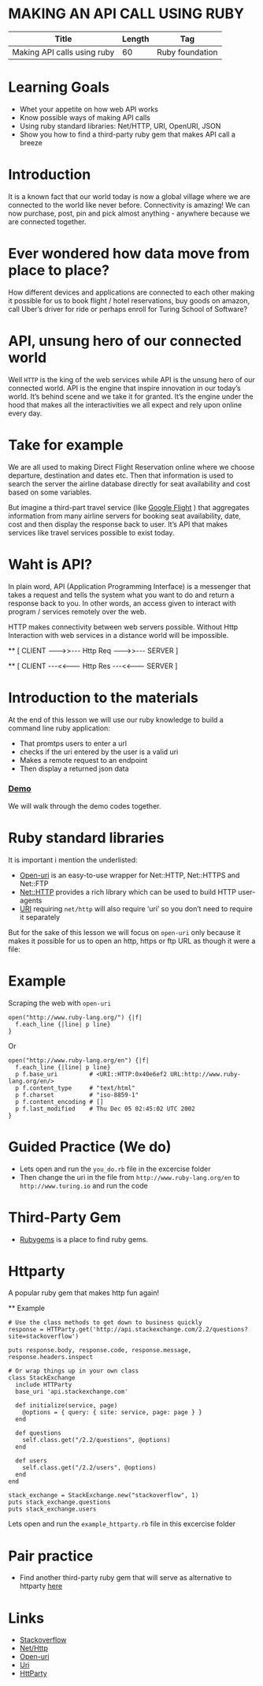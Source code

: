# MAKING AN API CALL USING RUBY

 

Title | Length | Tag
------------ | ------------- | ------------- 
Making API calls using ruby | 60 | Ruby foundation

# Learning Goals
-	Whet your appetite on how web API works 
-	Know possible ways of making API calls
-	Using ruby standard libraries: Net/HTTP, URI, OpenURI, JSON
-	Show you how to find a third-party ruby gem that makes API call a breeze
 
# Introduction 
It is a known fact that our world today is now a global village where we are connected to the world like never before. Connectivity is amazing! We can now purchase, post, pin and pick almost anything - anywhere because we are connected together.

# Ever wondered how data move from place to place?
How different devices and applications are connected to each other making it possible for us to book flight / hotel reservations, buy goods on amazon, call Uber’s driver for ride or perhaps enroll for Turing School of Software?

# API, unsung hero of our connected world
Well `HTTP` is the king of the web services while API is the unsung hero of our connected world. API is the engine that inspire innovation in our today’s world.  It’s behind scene and we take it for granted. It’s the engine under the hood that makes all the interactivities we all expect and rely upon online every day. 

# Take for example
We are all used to making Direct Flight Reservation online where we choose departure, destination and dates etc. Then that information is used to search the server the airline database directly for seat availability and cost based on some variables.  

But imagine a third-part travel service (like [Google Flight](https://www.google.com/flights/) ) that aggregates information from many airline servers for booking seat availability, date, cost and then display the response back to user.  It’s API that makes services like travel services possible to exist today. 

# Waht is API?
In plain word, API (Application Programming Interface) is a messenger that takes a request and tells the system what you want to do and return a response back to you.  In other words, an access given to interact with program / services remotely over the web. 

HTTP makes connectivity between web servers possible. Without Http Interaction with web services in a distance world will be impossible.


** [ CLIENT --->>--- Http Req --->>--- SERVER ] 

** [ CLIENT ---<<--- Http Res ---<<--- SERVER ]

# Introduction to the materials
At the end of this lesson we will use our ruby knowledge  to build a command line ruby application:
- That promtps users to enter a url
- checks if the uri entered by the user is a valid uri
- Makes a remote request to an endpoint 
- Then display a returned json data

### [Demo](http://www.github.com/dayogreats/ruby_api_call)
We will walk  through the demo codes together.

# Ruby standard libraries
It is important i mention the underlisted:
+ [Open-uri](https://ruby-doc.org/stdlib-2.3.0/libdoc/open-uri/rdoc/OpenURI.html) is an easy-to-use wrapper for Net::HTTP, Net::HTTPS and Net::FTP
+ [Net::HTTP](https://ruby-doc.org/stdlib-2.3.0/libdoc/net/http/rdoc/Net/HTTP.html) provides a rich library which can be used to build HTTP user-agents
+ [URI](https://ruby-doc.org/stdlib-2.3.0/libdoc/uri/rdoc/URI.html) requiring `net/http` will also require ‘uri’ so you don’t need to require it separately

But for the sake of this lesson we will focus on `open-uri` only because it makes it possible for us to open an http, https or ftp URL as though it were a file:

# Example
Scraping the web with `open-uri`
```
open("http://www.ruby-lang.org/") {|f|
  f.each_line {|line| p line}
}
```

Or 

```
open("http://www.ruby-lang.org/en") {|f|
  f.each_line {|line| p line}
  p f.base_uri         # <URI::HTTP:0x40e6ef2 URL:http://www.ruby-lang.org/en/>
  p f.content_type     # "text/html"
  p f.charset          # "iso-8859-1"
  p f.content_encoding # []
  p f.last_modified    # Thu Dec 05 02:45:02 UTC 2002
}
```

# Guided Practice (We do)
- Lets open and run the `you_do.rb` file in the excercise folder 
- Then change the uri in the file from `http://www.ruby-lang.org/en` to `http://www.turing.io` and run the code 

# Third-Party Gem
- [Rubygems](http://www.rubygems.org) is a place to find ruby gems.

# Httparty
A popular ruby gem that makes http fun again! 

** Example 
```
# Use the class methods to get down to business quickly
response = HTTParty.get('http://api.stackexchange.com/2.2/questions?site=stackoverflow')

puts response.body, response.code, response.message, response.headers.inspect

# Or wrap things up in your own class
class StackExchange
  include HTTParty
  base_uri 'api.stackexchange.com'

  def initialize(service, page)
    @options = { query: { site: service, page: page } }
  end

  def questions
    self.class.get("/2.2/questions", @options)
  end

  def users
    self.class.get("/2.2/users", @options)
  end
end

stack_exchange = StackExchange.new("stackoverflow", 1)
puts stack_exchange.questions
puts stack_exchange.users
```

Lets open and run the `example_httparty.rb` file in this excercise folder 

# Pair practice
- Find another third-party ruby gem that will serve as alternative to httparty [here](https://rubygems.org) 

# Links
- [Stackoverflow](https://stackoverflow.com/questions/16764030/what-is-the-difference-between-rubys-open-uri-and-nethttp-gems)
- [Net/Http](https://ruby-doc.org/stdlib-2.3.0/libdoc/net/http/rdoc/Net/HTTP.html)
- [Open-uri](https://ruby-doc.org/stdlib-2.3.0/libdoc/open-uri/rdoc/OpenURI.html)
- [Uri](https://ruby-doc.org/stdlib-2.3.0/libdoc/uri/rdoc/URI.html)
- [HttParty](http://jnunemaker.github.com/httparty)

